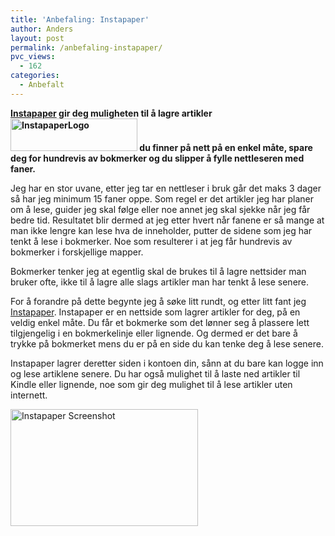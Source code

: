 ```yaml
---
title: 'Anbefaling: Instapaper'
author: Anders
layout: post
permalink: /anbefaling-instapaper/
pvc_views:
  - 162
categories:
  - Anbefalt
---
```

**[Instapaper][1] gir deg muligheten til å lagre artikler[<img class="alignright size-full wp-image-203" title="InstapaperLogo" src="http://thisisanders.com/wp-content/uploads/2011/09/Skjermbilde-2011-09-14-kl.-09.55.12.png" alt="InstapaperLogo" width="203" height="52" />][2] du finner på nett på en enkel måte, spare deg for hundrevis av bokmerker og du slipper å fylle nettleseren med faner.**

Jeg har en stor uvane, etter jeg tar en nettleser i bruk går det maks 3 dager så har jeg minimum 15 faner oppe. Som regel er det artikler jeg har planer om å lese, guider jeg skal følge eller noe annet jeg skal sjekke når jeg får bedre tid. Resultatet blir dermed at jeg etter hvert når fanene er så mange at man ikke lengre kan lese hva de inneholder, putter de sidene som jeg har tenkt å lese i bokmerker. Noe som resulterer i at jeg får hundrevis av bokmerker i forskjellige mapper.

Bokmerker tenker jeg at egentlig skal de brukes til å lagre nettsider man bruker ofte, ikke til å lagre alle slags artikler man har tenkt å lese senere.

For å forandre på dette begynte jeg å søke litt rundt, og etter litt fant jeg [Instapaper][1]. Instapaper er en nettside som lagrer artikler for deg, på en veldig enkel måte. Du får et bokmerke som det lønner seg å plassere lett tilgjengelig i en bokmerkelinje eller lignende. Og dermed er det bare å trykke på bokmerket mens du er på en side du kan tenke deg å lese senere.

Instapaper lagrer deretter siden i kontoen din, sånn at du bare kan logge inn og lese artiklene senere. Du har også mulighet til å laste ned artikler til Kindle eller lignende, noe som gir deg mulighet til å lese artikler uten internett.

[<img class="alignleft size-medium wp-image-200" title="InstapaperScreen" src="http://andeers.com/wordpress/wp-content/uploads/2011/09/Skjermbilde-2011-09-14-kl.-09.48.21-300x187.png" alt="Instapaper Screenshot" width="300" height="187" />][3]

 [1]: http://www.instapaper.com/ "Instapaper"
 [2]: http://www.instapaper.com/
 [3]: http://thisisanders.com/wp-content/uploads/2011/09/Skjermbilde-2011-09-14-kl.-09.48.21.png